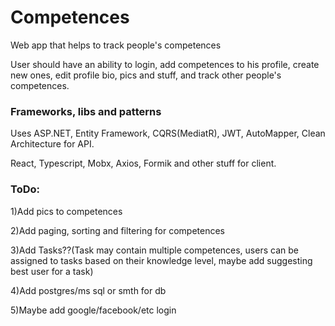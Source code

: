 # Competences
Web app that helps to track people's competences

User should have an ability to login, add competences to his profile, create new ones, edit profile bio, pics and stuff, and track other people's competences.

### Frameworks, libs and patterns
Uses ASP.NET, Entity Framework, CQRS(MediatR), JWT, AutoMapper, Clean Architecture for API.

React, Typescript, Mobx, Axios, Formik and other stuff for client.

### ToDo:
  1)Add pics to competences
  
  2)Add paging, sorting and filtering for competences
  
  3)Add Tasks??(Task may contain multiple competences, users can be assigned to tasks based on their knowledge level, maybe add suggesting best user for a task)
  
  4)Add postgres/ms sql or smth for db
  
  5)Maybe add google/facebook/etc login
